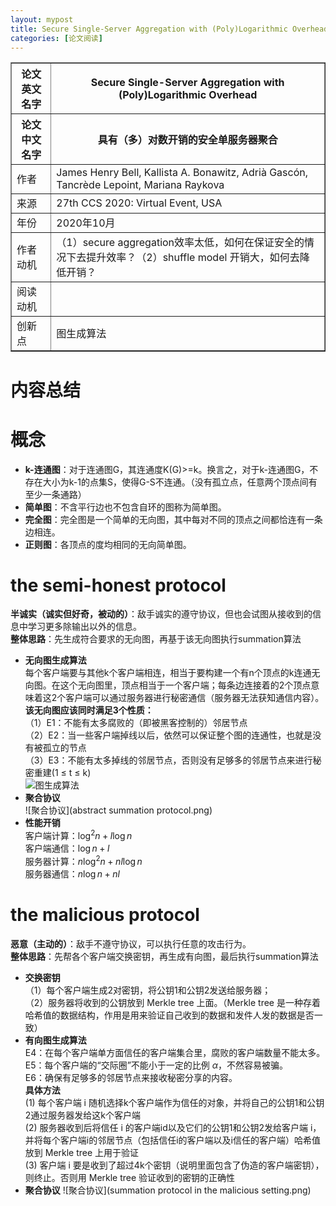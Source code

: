 ```yaml
---
layout: mypost
title: Secure Single-Server Aggregation with (Poly)Logarithmic Overhead
categories: [论文阅读]
---
```


<table border="1">
    <tr>
        <th>论文英文名字</th>
        <th>Secure Single-Server Aggregation with (Poly)Logarithmic Overhead</th>
    </tr>
    <tr>
        <th>论文中文名字</th>
        <th>具有（多）对数开销的安全单服务器聚合</th>
    </tr>
    <tr>
        <td>作者</td>
        <td>James Henry Bell, Kallista A. Bonawitz, Adrià Gascón, Tancrède Lepoint, Mariana Raykova</td>
    </tr>
    <tr>
        <td>来源</td>
        <td>27th CCS 2020: Virtual Event, USA</td>
    </tr>
    <tr>
        <td>年份</td>
        <td>2020年10月</td>
    </tr>
    <tr>
        <td>作者动机</td>
        <td>（1）secure aggregation效率太低，如何在保证安全的情况下去提升效率？（2）shuffle model 开销大，如何去降低开销？</td>
    </tr>
    <tr>
        <td>阅读动机</td>
        <td></td>
    </tr>
    <tr>
        <td>创新点</td>
        <td>图生成算法</td>
    </tr>
</table>

# 内容总结  

# 概念  
- **k-连通图**：对于连通图G，其连通度K(G)>=k。换言之，对于k-连通图G，不存在大小为k-1的点集S，使得G-S不连通。（没有孤立点，任意两个顶点间有至少一条通路）
- **简单图**：不含平行边也不包含自环的图称为简单图。
- **完全图**：完全图是一个简单的无向图，其中每对不同的顶点之间都恰连有一条边相连。
- **正则图**：各顶点的度均相同的无向简单图。

# the semi-honest protocol  
**半诚实（诚实但好奇，被动的）**：敌手诚实的遵守协议，但也会试图从接收到的信息中学习更多除输出以外的信息。  
**整体思路**：先生成符合要求的无向图，再基于该无向图执行summation算法  
- **无向图生成算法**  
每个客户端要与其他k个客户端相连，相当于要构建一个有n个顶点的k连通无向图。在这个无向图里，顶点相当于一个客户端；每条边连接着的2个顶点意味着这2个客户端可以通过服务器进行秘密通信（服务器无法获知通信内容）。  
**该无向图应该同时满足3个性质：**  
（1）E1：不能有太多腐败的（即被黑客控制的）邻居节点  
（2）E2：当一些客户端掉线以后，依然可以保证整个图的连通性，也就是没有被孤立的节点  
（3）E3：不能有太多掉线的邻居节点，否则没有足够多的邻居节点来进行秘密重建(1 ≤ t ≤ k)  
![图生成算法](GenerateGraph.png)&nbsp;
- **聚合协议**  
![聚合协议](abstract summation protocol.png)&nbsp;
- **性能开销**  
客户端计算：$\log^2 n + l\log n$  
客户端通信：$\log n + l$  
服务器计算：$n\log^2 n + nl\log n$  
服务器通信：$n\log n + nl$  

# the malicious protocol
**恶意（主动的）**：敌手不遵守协议，可以执行任意的攻击行为。  
**整体思路**：先帮各个客户端交换密钥，再生成有向图，最后执行summation算法
- **交换密钥**  
（1）每个客户端生成2对密钥，将公钥1和公钥2发送给服务器；  
（2）服务器将收到的公钥放到 Merkle tree 上面。（Merkle tree 是一种存着哈希值的数据结构，作用是用来验证自己收到的数据和发件人发的数据是否一致）
- **有向图生成算法**  
E4：在每个客户端单方面信任的客户端集合里，腐败的客户端数量不能太多。  
E5：每个客户端的“交际圈”不能小于一定的比例 $\alpha$，不然容易被骗。  
E6：确保有足够多的邻居节点来接收秘密分享的内容。  
**具体方法**  
(1) 每个客户端 i 随机选择k个客户端作为信任的对象，并将自己的公钥1和公钥2通过服务器发给这k个客户端  
(2) 服务器收到后将信任 i 的客户端id以及它们的公钥1和公钥2发给客户端 i，并将每个客户端i的邻居节点（包括信任i的客户端以及i信任的客户端）哈希值放到 Merkle tree 上用于验证  
(3) 客户端 i 要是收到了超过4k个密钥（说明里面包含了伪造的客户端密钥），则终止。否则用 Merkle tree 验证收到的密钥的正确性
- **聚合协议**
![聚合协议](summation protocol in the malicious setting.png)&nbsp;
